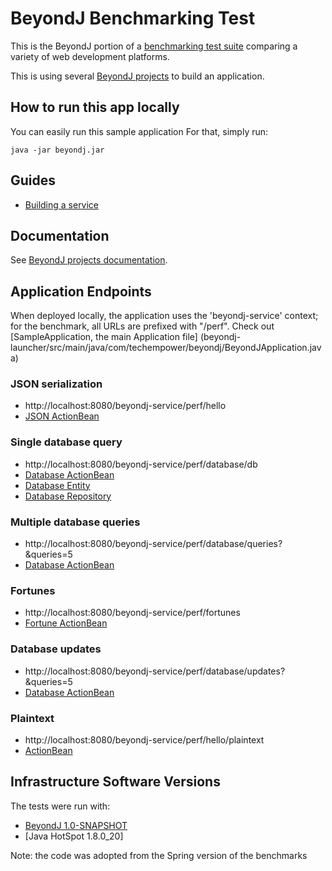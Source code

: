 # BeyondJ Benchmarking Test

This is the BeyondJ portion of a [benchmarking test suite](../) comparing a variety of web development platforms.

This is using several [BeyondJ projects](http://beyondj.com/dist/docs/README.html) to build an application.

## How to run this app locally

You can easily run this sample application 
For that, simply run:

    java -jar beyondj.jar

## Guides
* [Building a service](http://beyondj.com/dist/docs/README.html)

## Documentation
See [BeyondJ projects documentation](http://beyondj.com/dist/docs/README.html).

## Application Endpoints

When deployed locally, the application uses the 'beyondj-service' context; for the benchmark, all
URLs are prefixed with "/perf".
Check out [SampleApplication, the main Application file]
(beyondj-launcher/src/main/java/com/techempower/beyondj/BeyondJApplication.java)

### JSON serialization

* http://localhost:8080/beyondj-service/perf/hello
* [JSON ActionBean](beyondj-service/src/main/java/com/techempower/beyondj/action/HelloActionBean.java)

### Single database query

* http://localhost:8080/beyondj-service/perf/database/db
* [Database ActionBean](beyondj-service/src/main/java/com/techempower/beyondj/action/WorldDatabaseActionBean.java)
* [Database Entity](beyondj-data/src/main/java/com/techempower/beyondj/domain/World.java)
* [Database Repository](beyondj-data/src/main/java/com/techempower/beyondj/repository/WorldRepositoryImpl.java)

### Multiple database queries

* http://localhost:8080/beyondj-service/perf/database/queries?&queries=5
* [Database ActionBean](beyondj-service/src/main/java/com/techempower/beyondj/action/WorldDatabaseActionBean.java)

### Fortunes

* http://localhost:8080/beyondj-service/perf/fortunes
* [Fortune ActionBean](beyondj-service/src/main/java/com/techempower/beyondj/action/FortuneActionBean.java)

### Database updates

* http://localhost:8080/beyondj-service/perf/database/updates?&queries=5
* [Database ActionBean](beyondj-service/src/main/java/com/techempower/beyondj/action/WorldDatabaseActionBean.java)

### Plaintext

* http://localhost:8080/beyondj-service/perf/hello/plaintext
* [ActionBean](beyondj-service/src/main/java/com/techempower/beyondj/action/HelloActionBean.java)


## Infrastructure Software Versions
The tests were run with:

* [BeyondJ 1.0-SNAPSHOT](http://beyondj.com/dist/docs/README.html)
* [Java HotSpot 1.8.0_20]


Note: the code was adopted from the Spring version of the benchmarks
